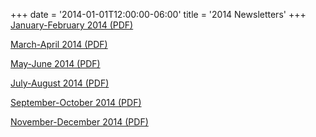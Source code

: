 +++
date = '2014-01-01T12:00:00-06:00'
title = '2014 Newsletters'
+++
[January-February 2014 (PDF)](/newsletters/2014-Jan-Feb.pdf)

[March-April 2014 (PDF)](/newsletters/2014-Mar-Apr.pdf)

[May-June 2014 (PDF)](/newsletters/2014-May-Jun.pdf)

[July-August 2014 (PDF)](/newsletters/2014-Jul-Aug.pdf)

[September-October 2014 (PDF)](/newsletters/2014-Sep-Oct.pdf)

[November-December 2014 (PDF)](/newsletters/2014-Nov-Dec.pdf)